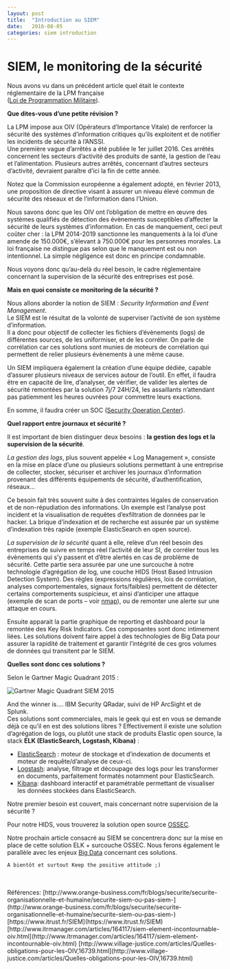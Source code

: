 ```yaml
---
layout: post
title:  "Introduction au SIEM"
date:   2016-08-05
categories: siem introduction
---
```

SIEM, le monitoring de la sécurité
===================
Nous avons vu dans un précédent article quel était le contexte réglementaire de la LPM française  
([Loi de Programmation Militaire](https://lepicte.github.io/general/introduction/2016/07/31/introduction-cybersecurite.html "https://lepicte.github.io/general/introduction/2016/07/31/introduction-cybersecurite.html")).  

**Que dites-vous d’une petite révision ?**  

La LPM impose aux OIV (Opérateurs d’Importance Vitale) de renforcer la sécurité des systèmes d’information critiques qu’ils exploitent et de notifier les incidents de sécurité à l’ANSSI.  
Une première vague d’arrêtés a été publiée le 1er juillet 2016. Ces arrêtés concernent les secteurs d’activité des produits de santé, la gestion de l’eau et l’alimentation. Plusieurs autres arrêtés, concernant d’autres secteurs d’activité, devraient paraître d’ici la fin de cette année.  

Notez que la Commission européenne a également adopté, en février 2013, une proposition de directive visant à assurer un niveau élevé commun de sécurité des réseaux et de l’information dans l’Union.  
  
Nous savons donc que les OIV ont l’obligation de mettre en œuvre des systèmes qualifiés de détection des évènements susceptibles d’affecter la sécurité de leurs systèmes d’information. En cas de manquement, ceci peut coûter cher : la LPM 2014-2019 sanctionne les manquements à la loi d’une amende de 150.000€, s’élevant à 750.000€ pour les personnes morales. La loi française ne distingue pas selon que le manquement est ou non intentionnel. La simple négligence est donc en principe condamnable.  

Nous voyons donc qu’au-delà du réel besoin, le cadre réglementaire concernant la supervision de la sécurité des entreprises est posé.  

**Mais en quoi consiste ce monitoring de la sécurité ?**  

Nous allons aborder la notion de SIEM : *Security Information and Event Management*.  
Le SIEM est le résultat de la volonté de superviser l’activité de son système d’information.  
Il a donc pour objectif de collecter les fichiers d’évènements (logs) de différentes sources, de les uniformiser, et de les corréler. On parle de corrélation car ces solutions sont munies de moteurs de corrélation qui permettent de relier plusieurs évènements à une même cause.  

Un SIEM impliquera également la création d’une équipe dédiée, capable d’assurer plusieurs niveaux de services autour de l’outil. En effet, il faudra être en capacité de lire, d’analyser, de vérifier, de valider les alertes de sécurité remontées par la solution 7j/7 24H/24, les assaillants n’attendant pas patiemment les heures ouvrées pour commettre leurs exactions.  

En somme, il faudra créer un SOC ([Security Operation Center](https://fr.wikipedia.org/wiki/Security_Operations_Center "https://fr.wikipedia.org/wiki/Security_Operations_Center")).

**Quel rapport entre journaux et sécurité ?**  
 
Il est important de bien distinguer deux besoins : __la gestion des logs et la supervision de la sécurité__.  

*La gestion des logs*, plus souvent appelée « Log Management », consiste en la mise en place d’une ou plusieurs solutions permettant à une entreprise de
collecter, stocker, sécuriser et archiver les journaux d’information provenant des différents équipements de sécurité, d’authentification, réseaux...  

Ce besoin fait très souvent suite à des contraintes légales de conservation et de non-répudiation des informations. Un exemple est l’analyse post incident et la visualisation de requêtes d’exfiltration de données par le hacker. La brique d’indexation et de recherche est assurée par un système d’indexation très rapide (exemple ElasticSearch en open source).  

*La supervision de la sécurité* quant à elle, relève d’un réel besoin des entreprises de suivre en temps réel l’activité de leur SI, de corréler tous les évènements qui s’y passent et d’être alertés en cas de problème de sécurité. Cette partie sera assurée par une une surcouche à notre technologie d’agrégation de log, une couche HIDS (Host Based Intrusion Detection System). Des règles (expressions régulières, lois de corrélation, analyses comportementales, signaux forts/faibles) permettent de détecter certains comportements suspicieux, et ainsi d’anticiper une attaque (exemple de scan de ports – voir [nmap](https://nmap.org/book/man-port-scanning-techniques.html "https://nmap.org/book/man-port-scanning-techniques.html")), ou de remonter une alerte sur une attaque en cours.  
 
Ensuite apparait la partie graphique de reporting et dashboard pour la remontée des Key Risk Indicators.
Ces composantes sont donc intimement liées. Les solutions doivent faire appel à des technologies de Big Data pour assurer la rapidité de traitement et garantir l’intégrité de ces gros volumes de données qui transitent par le SIEM. 
 
**Quelles sont donc ces solutions ?**  

Selon le Gartner Magic Quadrant 2015 :  

![Gartner Magic Quadrant SIEM 2015](http://www.splunk.com/web_assets/images/2015-siem-mq-LG.png)  


And the winner is…. IBM Security QRadar, suivi de HP ArcSight et de Splunk.  
Ces solutions sont commerciales, mais le geek qui est en vous se demande déjà ce qu’il en est des solutions libres ? Effectivement il existe une solution d’agrégation de logs, ou plutôt une stack de produits Elastic open source, la stack **ELK (ElasticSearch, Logstash, Kibana)** :

 - [ElasticSearch](https://www.elastic.co/fr/products/elasticsearch "https://www.elastic.co/fr/products/elasticsearch") : moteur de stockage et d’indexation de documents et moteur de requête/d’analyse de ceux-ci.
 - [Logstash](https://www.elastic.co/products/logstash "https://www.elastic.co/products/logstash"): analyse, filtrage et découpage des logs pour les transformer en documents, parfaitement formatés notamment pour ElasticSearch.
 - [Kibana](https://www.elastic.co/products/kibana "https://www.elastic.co/products/kibana"): dashboard interactif et paramétrable permettant de visualiser les données stockées dans ElasticSearch.

Notre premier besoin est couvert, mais concernant notre supervision de la sécurité ?

Pour notre HIDS, vous trouverez la solution open source [OSSEC](http://ossec.github.io/ "http://ossec.github.io/").  

Notre prochain article consacré au SIEM se concentrera donc sur la mise en place de cette solution ELK + surcouche OSSEC. Nous ferons également le parallèle avec les enjeux [Big Data](http://www.bgfi-groupe.com/ "http://www.bgfi-groupe.com/") concernant ces solutions.  

```
A bientôt et surtout Keep the positive attitude ;)
```
<br />
<br />
Références:  
[http://www.orange-business.com/fr/blogs/securite/securite-organisationnelle-et-humaine/securite-siem-ou-pas-siem-](http://www.orange-business.com/fr/blogs/securite/securite-organisationnelle-et-humaine/securite-siem-ou-pas-siem-)  
[https://www.itrust.fr/SIEM](https://www.itrust.fr/SIEM)   
[http://www.itrmanager.com/articles/164117/siem-element-incontournable-oiv.html](http://www.itrmanager.com/articles/164117/siem-element-incontournable-oiv.html)  
[http://www.village-justice.com/articles/Quelles-obligations-pour-les-OIV,16739.html](http://www.village-justice.com/articles/Quelles-obligations-pour-les-OIV,16739.html)